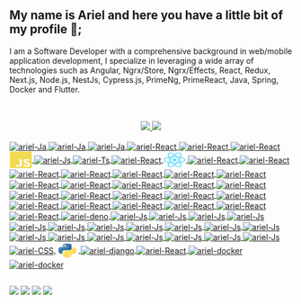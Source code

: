 <div>
<br>
<h2>My name is Ariel and here you have a little bit of my profile 🚀; </h2> 
I am a Software Developer with a comprehensive background in web/mobile application development, I specialize in leveraging a wide array of technologies such as Angular, Ngrx/Store, Ngrx/Effects, React, Redux, Next.js, Node.js, NestJs, Cypress.js, PrimeNg, PrimeReact, Java, Spring, Docker and Flutter.
</p>
<br><br>
<div align="center">
  <a href="https://github.com/reyduar">
  <img height="180em" src="https://github-readme-stats.vercel.app/api?username=reyduar&show_icons=true&theme=dark&include_all_commits=true&count_private=true"/>
  <img height="180em" src="https://github-readme-stats.vercel.app/api/top-langs/?username=reyduar&layout=compact&langs_count=7&theme=dark&include_all_commits=true&count_private=true"/>
</div>
</div>

<div style="display: inline_block"><br>
<img align="center" alt="ariel-Ja" height="30" width="40" src="https://cdn.jsdelivr.net/gh/devicons/devicon/icons/git/git-original.svg">
  <img align="center" alt="ariel-Ja" height="30" width="40" src="https://cdn.jsdelivr.net/gh/devicons/devicon/icons/java/java-original.svg">
  <img align="center" alt="ariel-Ja" height="30" width="40" src="https://cdn.jsdelivr.net/gh/devicons/devicon/icons/tomcat/tomcat-original.svg">
  <img align="center" alt="ariel-React" height="30" width="40" src="https://cdn.jsdelivr.net/gh/devicons/devicon/icons/spring/spring-original.svg">
  <img align="center" alt="ariel-React" height="30" width="40" src="https://cdn.jsdelivr.net/gh/devicons/devicon/icons/selenium/selenium-original.svg">
  <img align="center" alt="ariel-React" height="30" width="40" src="https://cdn.jsdelivr.net/gh/devicons/devicon/icons/apachekafka/apachekafka-original.svg">
  <img align="center" alt="ariel-Js" height="30" width="40" src="https://raw.githubusercontent.com/devicons/devicon/master/icons/javascript/javascript-plain.svg">
  <img align="center" alt="ariel-Js" height="30" width="40" src="https://cdn.jsdelivr.net/gh/devicons/devicon/icons/typescript/typescript-plain.svg">
  <img align="center" alt="ariel-Ts" height="30" width="40" src="https://cdn.jsdelivr.net/gh/devicons/devicon/icons/webpack/webpack-plain.svg">
  <img align="center" alt="ariel-React" height="30" width="40" src="https://cdn.jsdelivr.net/gh/devicons/devicon/icons/vuejs/vuejs-original.svg">
  <img align="center" alt="ariel-React" height="30" width="40" src="https://raw.githubusercontent.com/devicons/devicon/master/icons/react/react-original.svg">
  <img align="center" alt="ariel-React" height="30" width="40" src="https://cdn.jsdelivr.net/gh/devicons/devicon/icons/redux/redux-original.svg">
  <img align="center" alt="ariel-React" height="30" width="40" src="https://cdn.jsdelivr.net/gh/devicons/devicon/icons/jest/jest-plain.svg">
  <img align="center" alt="ariel-React" height="30" width="40" src="https://cdn.jsdelivr.net/gh/devicons/devicon/icons/materialui/materialui-original.svg">
  <img align="center" alt="ariel-React" height="30" width="40" src="https://cdn.jsdelivr.net/gh/devicons/devicon/icons/jasmine/jasmine-plain.svg">
  <img align="center" alt="ariel-React" height="30" width="40" src="https://cdn.jsdelivr.net/gh/devicons/devicon/icons/karma/karma-plain.svg">
  <img align="center" alt="ariel-React" height="30" width="40" src="https://cdn.jsdelivr.net/gh/devicons/devicon/icons/yarn/yarn-original.svg">
  <img align="center" alt="ariel-React" height="30" width="40" src="https://cdn.jsdelivr.net/gh/devicons/devicon/icons/mongodb/mongodb-original.svg">
  <img align="center" alt="ariel-React" height="30" width="40" src="https://cdn.jsdelivr.net/gh/devicons/devicon/icons/mysql/mysql-plain.svg">
  <img align="center" alt="ariel-React" height="30" width="40" src="https://www.primefaces.org/presskit/primereact-logo.svg">
  <img align="center" alt="ariel-React" height="30" width="40" src="https://www.primefaces.org/presskit/primeng-logo.svg">
  <img align="center" alt="ariel-React" height="30" width="40" src="https://www.primefaces.org/presskit/primevue-logo.svg">
  <img align="center" alt="ariel-React" height="30" width="40" src="https://cdn.jsdelivr.net/gh/devicons/devicon/icons/bootstrap/bootstrap-plain.svg">
  <img align="center" alt="ariel-React" height="30" width="40" src="https://cdn.jsdelivr.net/gh/devicons/devicon/icons/nodejs/nodejs-original.svg">
  <img align="center" alt="ariel-React" height="30" width="40" src="https://cdn.jsdelivr.net/gh/devicons/devicon/icons/nginx/nginx-original.svg">
  <img align="center" alt="ariel-React" height="30" width="40" src="https://cdn.jsdelivr.net/gh/devicons/devicon/icons/bamboo/bamboo-original-wordmark.svg">
  <img align="center" alt="ariel-React" height="30" width="40" src="https://cdn.jsdelivr.net/gh/devicons/devicon/icons/amazonwebservices/amazonwebservices-plain-wordmark.svg">
  <img align="center" alt="ariel-React" height="30" width="40" src="https://cdn.jsdelivr.net/gh/devicons/devicon/icons/heroku/heroku-plain.svg">
  <img align="center" alt="ariel-React" height="30" width="40" src="https://cdn.jsdelivr.net/gh/devicons/devicon/icons/storybook/storybook-original.svg">
  <img align="center" alt="ariel-React" height="30" width="40" src="https://cdn.jsdelivr.net/gh/devicons/devicon/icons/tensorflow/tensorflow-original.svg">
  <img align="center" alt="ariel-React" height="30" width="40" src="https://cdn.jsdelivr.net/gh/devicons/devicon/icons/tortoisegit/tortoisegit-original.svg">
  <img align="center" alt="ariel-React" height="30" width="40" src="https://cdn.jsdelivr.net/gh/devicons/devicon/icons/vscode/vscode-original.svg">
  <img align="center" alt="ariel-React" height="30" width="40" src="https://cdn.jsdelivr.net/gh/devicons/devicon/icons/circleci/circleci-plain.svg"> 
  <img align="center" alt="ariel-React" height="30" width="40" src="https://cdn.jsdelivr.net/gh/devicons/devicon/icons/angularjs/angularjs-original.svg">
  <img align="center" alt="ariel-deno" height="30" width="40" src="https://cdn.jsdelivr.net/gh/devicons/devicon/icons/denojs/denojs-original.svg">
  <img align="center" alt="ariel-Js" height="30" width="40" src="https://cdn.jsdelivr.net/gh/devicons/devicon/icons/gulp/gulp-plain.svg">
  <img align="center" alt="ariel-Js" height="30" width="40" src="https://cdn.jsdelivr.net/gh/devicons/devicon/icons/bower/bower-original.svg">
  <img align="center" alt="ariel-Js" height="30" width="40" src="https://cdn.jsdelivr.net/gh/devicons/devicon/icons/eslint/eslint-original.svg">
  <img align="center" alt="ariel-Js" height="30" width="40" src="https://cdn.jsdelivr.net/gh/devicons/devicon/icons/firebase/firebase-plain.svg">
  <img align="center" alt="ariel-Js" height="30" width="40" src="https://cdn.jsdelivr.net/gh/devicons/devicon/icons/github/github-original.svg">
  <img align="center" alt="ariel-Js" height="30" width="40" src="https://cdn.jsdelivr.net/gh/devicons/devicon/icons/gitlab/gitlab-plain.svg">
  <img align="center" alt="ariel-Js" height="30" width="40" src="https://cdn.jsdelivr.net/gh/devicons/devicon/icons/bitbucket/bitbucket-original.svg">
  <img align="center" alt="ariel-Js" height="30" width="40" src="https://cdn.jsdelivr.net/gh/devicons/devicon/icons/graphql/graphql-plain.svg">
  <img align="center" alt="ariel-Js" height="30" width="40" src="https://cdn.jsdelivr.net/gh/devicons/devicon/icons/gradle/gradle-plain.svg">
  <img align="center" alt="ariel-Js" height="30" width="40" src="https://cdn.jsdelivr.net/gh/devicons/devicon/icons/haskell/haskell-original.svg">
  <img align="center" alt="ariel-Js" height="30" width="40" src="https://cdn.jsdelivr.net/gh/devicons/devicon/icons/jquery/jquery-original.svg">
  <img align="center" alt="ariel-Js" height="30" width="40" src="https://cdn.jsdelivr.net/gh/devicons/devicon/icons/nestjs/nestjs-plain.svg">
  <img align="center" alt="ariel-Js" height="30" width="40" src="https://cdn.jsdelivr.net/gh/devicons/devicon/icons/groovy/groovy-original.svg">
  <img align="center" alt="ariel-Js" height="30" width="40" src="https://cdn.jsdelivr.net/gh/devicons/devicon/icons/npm/npm-original-wordmark.svg">
  <img align="center" alt="ariel-Js" height="30" width="40" src="https://cdn.jsdelivr.net/gh/devicons/devicon/icons/protractor/protractor-plain.svg">
  <img align="center" alt="ariel-Js" height="30" width="40" src="https://cdn.jsdelivr.net/gh/devicons/devicon/icons/ruby/ruby-plain.svg">
  <img align="center" alt="ariel-Js" height="30" width="40" src="https://cdn.jsdelivr.net/gh/devicons/devicon/icons/rspec/rspec-original.svg">
  <img align="center" alt="ariel-Js" height="30" width="40" src="https://cdn.jsdelivr.net/gh/devicons/devicon/icons/grunt/grunt-original.svg">
  <img align="center" alt="ariel-CSS" height="30" width="40" src="https://cdn.jsdelivr.net/gh/devicons/devicon/icons/gatsby/gatsby-plain.svg">
  <img align="center" alt="ariel-Python" height="30" width="40" src="https://raw.githubusercontent.com/devicons/devicon/master/icons/python/python-original.svg">
  <img align="center" alt="ariel-django" height="30" width="40" src="https://cdn.jsdelivr.net/gh/devicons/devicon/icons/django/django-plain.svg">
  <img align="center" alt="ariel-React" height="30" width="40" src="https://cdn.jsdelivr.net/gh/devicons/devicon/icons/jupyter/jupyter-original-wordmark.svg">
  <img align="center" alt="ariel-docker" height="30" width="40" src="https://cdn.jsdelivr.net/gh/devicons/devicon/icons/docker/docker-plain.svg">
  <img align="center" alt="ariel-docker" height="30" width="40" src="https://cdn.jsdelivr.net/gh/devicons/devicon/icons/jenkins/jenkins-original.svg">
</div>

##

<div> 
  <a href="https://www.youtube.com/user/ArielSorgens/videos" target="_blank"><img src="https://img.shields.io/badge/YouTube-FF0000?style=for-the-badge&logo=youtube&logoColor=white" target="_blank"></a>
 	<a href="https://www.twitch.tv/lorddevian" target="_blank"><img src="https://img.shields.io/badge/Twitch-9146FF?style=for-the-badge&logo=twitch&logoColor=white" target="_blank"></a>
  <a href = "mailto:iariel.javauser@gmail.com"><img src="https://img.shields.io/badge/-Gmail-%23333?style=for-the-badge&logo=gmail&logoColor=white" target="_blank"></a>
  <a href="https://www.linkedin.com/in/arielduarte" target="_blank"><img src="https://img.shields.io/badge/-LinkedIn-%230077B5?style=for-the-badge&logo=linkedin&logoColor=white" target="_blank"></a>  
  
</div>
<div align="center">
  
 <!--  ![Snake animation](https://github.com/reyduar/reyduar/blob/output/github-contribution-grid-snake.svg)  
 <img align="right" alt="ariel-pic" height="150" style="border-radius:50px;" src="https://avatars.githubusercontent.com/u/1919217?v=4?width=676&height=676">
 -->
  
</div>


